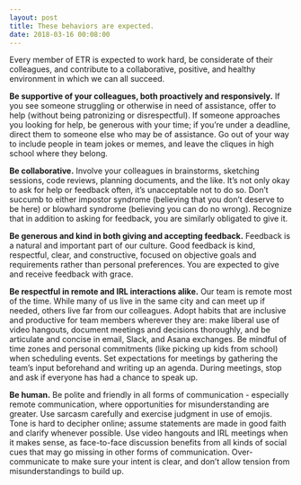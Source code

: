 ```yaml
---
layout: post
title: These behaviors are expected.
date: 2018-03-16 00:08:00
---
```


Every member of ETR is expected to work hard, be considerate of their colleagues, and contribute to a collaborative, positive, and healthy environment in which we can all succeed.

**Be supportive of your colleagues, both proactively and responsively.** If you see someone struggling or otherwise in need of assistance, offer to help (without being patronizing or disrespectful). If someone approaches you looking for help, be generous with your time; if you’re under a deadline, direct them to someone else who may be of assistance. Go out of your way to include people in team jokes or memes, and leave the cliques in high school where they belong.

**Be collaborative.** Involve your colleagues in brainstorms, sketching sessions, code reviews, planning documents, and the like. It’s not only okay to ask for help or feedback often, it’s unacceptable not to do so. Don’t succumb to either impostor syndrome (believing that you don’t deserve to be here) or blowhard syndrome (believing you can do no wrong). Recognize that in addition to asking for feedback, you are similarly obligated to give it. 

**Be generous and kind in both giving and accepting feedback.** Feedback is a natural and important part of our culture. Good feedback is kind, respectful, clear, and constructive, focused on objective goals and requirements rather than personal preferences. You are expected to give and receive feedback with grace.

**Be respectful in remote and IRL interactions alike.** Our team is remote most of the time. While many of us live in the same city and can meet up if needed, others live far from our colleagues. Adopt habits that are inclusive and productive for team members wherever they are: make liberal use of video hangouts, document meetings and decisions thoroughly, and be articulate and concise in email, Slack, and Asana exchanges. Be mindful of time zones and personal commitments (like picking up kids from school) when scheduling events. Set expectations for meetings by gathering the team’s input beforehand and writing up an agenda. During meetings, stop and ask if everyone has had a chance to speak up. 

**Be human.** Be polite and friendly in all forms of communication - especially remote communication, where opportunities for misunderstanding are greater. Use sarcasm carefully and exercise judgment in use of emojis. Tone is hard to decipher online; assume statements are made in good faith and clarify whenever possible. Use video hangouts and IRL meetings when it makes sense, as face-to-face discussion benefits from all kinds of social cues that may go missing in other forms of communication. Over-communicate to make sure your intent is clear, and don’t allow tension from misunderstandings to build up. 
